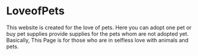 # LoveofPets
This website is created for the love of pets. Here you can adopt one pet or buy pet supplies provide supplies for the pets whom are not adopted yet. Basically, This Page is for those who are in selfless love with animals and pets.
